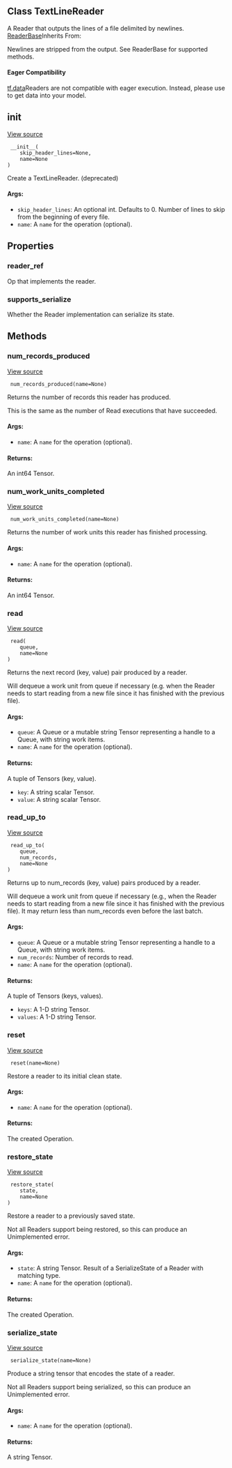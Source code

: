 ## Class TextLineReader

A Reader that outputs the lines of a file delimited by newlines.
[ReaderBase](https://www.tensorflow.org/api_docs/python/tf/compat/v1/ReaderBase)Inherits From: 


Newlines are stripped from the output. See ReaderBase for supported methods.
#### Eager Compatibility
[tf.data](https://www.tensorflow.org/api_docs/python/tf/data)Readers are not compatible with eager execution. Instead, please use  to get data into your model.

## __init__
[View source](https://github.com/tensorflow/tensorflow/blob/r2.0/tensorflow/python/ops/io_ops.py#L358-L371)


```
 __init__(
    skip_header_lines=None,
    name=None
)
```

Create a TextLineReader. (deprecated)
#### Args:
- `skip_header_lines`: An optional int. Defaults to 0. Number of lines to skip from the beginning of every file.
- `name`: A `name` for the operation (optional).
## Properties
### reader_ref

Op that implements the reader.
### supports_serialize

Whether the Reader implementation can serialize its state.
## Methods
### num_records_produced
[View source](https://github.com/tensorflow/tensorflow/blob/r2.0/tensorflow/python/ops/io_ops.py#L211-L229)


```
 num_records_produced(name=None)
```

Returns the number of records this reader has produced.

This is the same as the number of Read executions that have succeeded.
#### Args:
- `name`: A `name` for the operation (optional).
#### Returns:

An int64 Tensor.
### num_work_units_completed
[View source](https://github.com/tensorflow/tensorflow/blob/r2.0/tensorflow/python/ops/io_ops.py#L231-L245)


```
 num_work_units_completed(name=None)
```

Returns the number of work units this reader has finished processing.
#### Args:
- `name`: A `name` for the operation (optional).
#### Returns:

An int64 Tensor.
### read
[View source](https://github.com/tensorflow/tensorflow/blob/r2.0/tensorflow/python/ops/io_ops.py#L144-L171)


```
 read(
    queue,
    name=None
)
```

Returns the next record (key, value) pair produced by a reader.

Will dequeue a work unit from queue if necessary (e.g. when the Reader needs to start reading from a new file since it has finished with the previous file).
#### Args:
- `queue`: A Queue or a mutable string Tensor representing a handle to a Queue, with string work items.
- `name`: A `name` for the operation (optional).
#### Returns:

A tuple of Tensors (key, value).
- `key`: A string scalar Tensor.
- `value`: A string scalar Tensor.
### read_up_to
[View source](https://github.com/tensorflow/tensorflow/blob/r2.0/tensorflow/python/ops/io_ops.py#L173-L209)


```
 read_up_to(
    queue,
    num_records,
    name=None
)
```

Returns up to num_records (key, value) pairs produced by a reader.

Will dequeue a work unit from queue if necessary (e.g., when the Reader needs to start reading from a new file since it has finished with the previous file). It may return less than num_records even before the last batch.
#### Args:
- `queue`: A Queue or a mutable string Tensor representing a handle to a Queue, with string work items.
- `num_records`: Number of records to read.
- `name`: A `name` for the operation (optional).
#### Returns:

A tuple of Tensors (keys, values).
- `keys`: A 1-D string Tensor.
- `values`: A 1-D string Tensor.
### reset
[View source](https://github.com/tensorflow/tensorflow/blob/r2.0/tensorflow/python/ops/io_ops.py#L289-L301)


```
 reset(name=None)
```

Restore a reader to its initial clean state.
#### Args:
- `name`: A `name` for the operation (optional).
#### Returns:

The created Operation.
### restore_state
[View source](https://github.com/tensorflow/tensorflow/blob/r2.0/tensorflow/python/ops/io_ops.py#L264-L282)


```
 restore_state(
    state,
    name=None
)
```

Restore a reader to a previously saved state.

Not all Readers support being restored, so this can produce an Unimplemented error.
#### Args:
- `state`: A string Tensor. Result of a SerializeState of a Reader with matching type.
- `name`: A `name` for the operation (optional).
#### Returns:

The created Operation.
### serialize_state
[View source](https://github.com/tensorflow/tensorflow/blob/r2.0/tensorflow/python/ops/io_ops.py#L247-L262)


```
 serialize_state(name=None)
```

Produce a string tensor that encodes the state of a reader.

Not all Readers support being serialized, so this can produce an Unimplemented error.
#### Args:
- `name`: A `name` for the operation (optional).
#### Returns:

A string Tensor.
